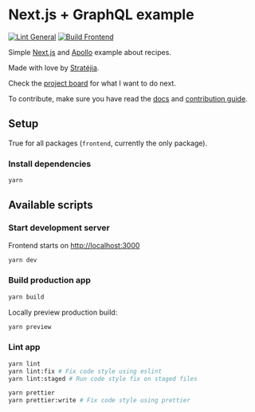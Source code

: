 # Next.js + GraphQL example

[![Lint General](https://github.com/JStrategia/nextjs-graphql-example/actions/workflows/lint-general.yml/badge.svg)](https://github.com/JStrategia/nextjs-graphql-example/actions/workflows/lint-general.yml)
[![Build Frontend](https://github.com/JStrategia/nextjs-graphql-example/actions/workflows/build-frontend.yml/badge.svg)](https://github.com/JStrategia/nextjs-graphql-example/actions/workflows/build-frontend.yml)

Simple [Next.js](https://v3.nuxtjs.org/) and [Apollo](https://www.apollographql.com/) example about recipes.

Made with love by [Stratéjia](https://www.stratejia.ca/).

Check the [project board](https://github.com/orgs/Rock-n-Prog/projects/1) for what I want to do next.

To contribute, make sure you have read the [docs](https://jstrategia.github.io/nextjs-graphql-example) and
[contribution guide](CONTRIBUTING.md).

## Setup

True for all packages (`frontend`, currently the only package).

### Install dependencies

```bash
yarn
```

## Available scripts

### Start development server

Frontend starts on [http://localhost:3000](http://localhost:3000)

```bash
yarn dev
```

### Build production app

```bash
yarn build
```

Locally preview production build:

```bash
yarn preview
```

### Lint app

```bash
yarn lint
yarn lint:fix # Fix code style using eslint
yarn lint:staged # Run code style fix on staged files

yarn prettier
yarn prettier:write # Fix code style using prettier
```
